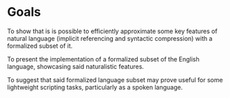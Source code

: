 # Goals

To show that is is possible to efficiently approximate some key features of natural language (implicit referencing and syntactic compression) with a formalized subset of it.

To present the implementation of a formalized subset of the English language, showcasing said naturalistic features.

To suggest that said formalized language subset may prove useful for some lightweight scripting tasks, particularly as a spoken language.
